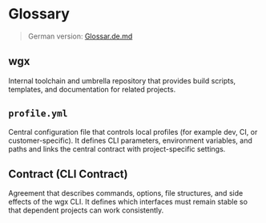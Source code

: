 # Glossary

> German version: [Glossar.de.md](Glossar.de.md)

## wgx
Internal toolchain and umbrella repository that provides build scripts, templates, and documentation for related projects.

## `profile.yml`
Central configuration file that controls local profiles (for example dev, CI, or customer-specific). It defines CLI parameters, environment variables, and paths and links the central contract with project-specific settings.

## Contract (CLI Contract)
Agreement that describes commands, options, file structures, and side effects of the wgx CLI. It defines which interfaces must remain stable so that dependent projects can work consistently.

